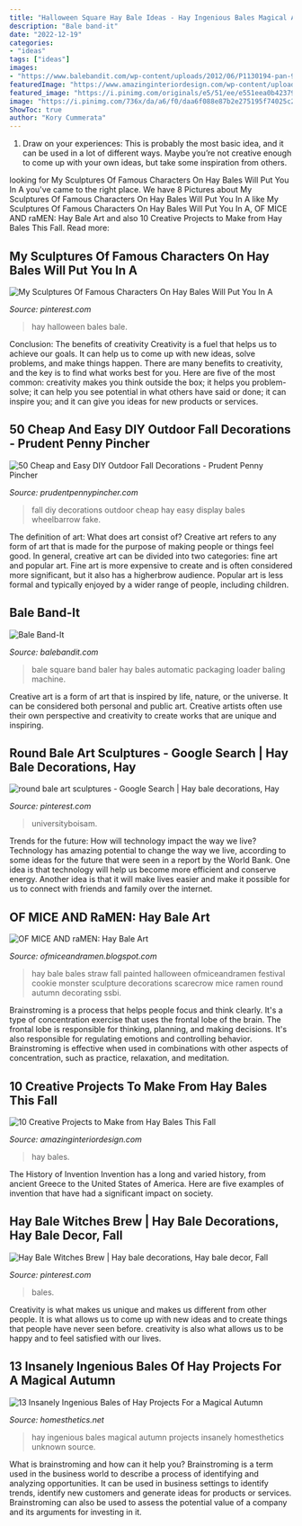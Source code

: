 ```yaml
---
title: "Halloween Square Hay Bale Ideas - Hay Ingenious Bales Magical Autumn Projects Insanely Homesthetics Unknown Source"
description: "Bale band-it"
date: "2022-12-19"
categories:
- "ideas"
tags: ["ideas"]
images:
- "https://www.balebandit.com/wp-content/uploads/2012/06/P1130194-pan-940x400.jpg"
featuredImage: "https://www.amazinginteriordesign.com/wp-content/uploads/2016/10/10-creative-projects-to-make-from-hay-bales-this-fall-1.jpg"
featured_image: "https://i.pinimg.com/originals/e5/51/ee/e551eea0b42379a1e0ab53b5474e9da8.jpg"
image: "https://i.pinimg.com/736x/da/a6/f0/daa6f088e87b2e275195f74025c2b785.jpg"
ShowToc: true
author: "Kory Cummerata"
---
```



1. Draw on your experiences: This is probably the most basic idea, and it can be used in a lot of different ways. Maybe you’re not creative enough to come up with your own ideas, but take some inspiration from others.

	

		
looking for My Sculptures Of Famous Characters On Hay Bales Will Put You In A you've came to the right place. We have 8 Pictures about My Sculptures Of Famous Characters On Hay Bales Will Put You In A like My Sculptures Of Famous Characters On Hay Bales Will Put You In A, OF MICE AND raMEN: Hay Bale Art and also 10 Creative Projects to Make from Hay Bales This Fall. Read more:
		
    
## My Sculptures Of Famous Characters On Hay Bales Will Put You In A

<img loading=lazy src="https://i.pinimg.com/736x/da/a6/f0/daa6f088e87b2e275195f74025c2b785.jpg" onerror="this.onerror=null;this.src='https://tse2.mm.bing.net/th?id=OIP.4auLeu4yY4pD_DU1qaffwQHaG2&amp;pid=15.1';" alt="My Sculptures Of Famous Characters On Hay Bales Will Put You In A">

_Source: pinterest.com_

>hay halloween bales bale. 

	

Conclusion: The benefits of creativity
Creativity is a fuel that helps us to achieve our goals. It can help us to come up with new ideas, solve problems, and make things happen. There are many benefits to creativity, and the key is to find what works best for you. Here are five of the most common: creativity makes you think outside the box; it helps you problem-solve; it can help you see potential in what others have said or done; it can inspire you; and it can give you ideas for new products or services.

    
## 50 Cheap And Easy DIY Outdoor Fall Decorations - Prudent Penny Pincher

<img loading=lazy src="http://www.prudentpennypincher.com/wp-content/uploads/2017/08/fall-10-2-003.jpg" onerror="this.onerror=null;this.src='https://tse3.mm.bing.net/th?id=OIP.bvZqMcY5dVRJR7NyIuY4kAAAAA&amp;pid=15.1';" alt="50 Cheap and Easy DIY Outdoor Fall Decorations - Prudent Penny Pincher">

_Source: prudentpennypincher.com_

>fall diy decorations outdoor cheap hay easy display bales wheelbarrow fake. 

	

The definition of art: What does art consist of?
Creative art refers to any form of art that is made for the purpose of making people or things feel good. In general, creative art can be divided into two categories: fine art and popular art. Fine art is more expensive to create and is often considered more significant, but it also has a higherbrow audience. Popular art is less formal and typically enjoyed by a wider range of people, including children.

    
## Bale Band-It

<img loading=lazy src="https://www.balebandit.com/wp-content/uploads/2012/06/P1130194-pan-940x400.jpg" onerror="this.onerror=null;this.src='https://tse3.mm.bing.net/th?id=OIP.s_ocQy0H9rzlRTujBkxkGQHaDJ&amp;pid=15.1';" alt="Bale Band-It">

_Source: balebandit.com_

>bale square band baler hay bales automatic packaging loader baling machine. 

	

Creative art is a form of art that is inspired by life, nature, or the universe. It can be considered both personal and public art. Creative artists often use their own perspective and creativity to create works that are unique and inspiring.

    
## Round Bale Art Sculptures - Google Search | Hay Bale Decorations, Hay

<img loading=lazy src="https://i.pinimg.com/736x/c1/42/95/c1429529a8d10bd118f91139772d743a.jpg" onerror="this.onerror=null;this.src='https://tse2.mm.bing.net/th?id=OIP.Ov3T5PwDvuhn6S08NzehqAHaEL&amp;pid=15.1';" alt="round bale art sculptures - Google Search | Hay bale decorations, Hay">

_Source: pinterest.com_

>universityboisam. 

	

Trends for the future: How will technology impact the way we live?
Technology has amazing potential to change the way we live, according to some ideas for the future that were seen in a report by the World Bank. One idea is that technology will help us become more efficient and conserve energy. Another idea is that it will make lives easier and make it possible for us to connect with friends and family over the internet.

    
## OF MICE AND RaMEN: Hay Bale Art

<img loading=lazy src="http://3.bp.blogspot.com/_fmBQgq80Ft8/SxHtnR_SSBI/AAAAAAAAHvM/noCjSceRg-w/s1600/pic.jpg" onerror="this.onerror=null;this.src='https://tse3.mm.bing.net/th?id=OIP.7q8dwqOtdlZXXtwO9mn8PwAAAA&amp;pid=15.1';" alt="OF MICE AND raMEN: Hay Bale Art">

_Source: ofmiceandramen.blogspot.com_

>hay bale bales straw fall painted halloween ofmiceandramen festival cookie monster sculpture decorations scarecrow mice ramen round autumn decorating ssbi. 

	

Brainstroming is a process that helps people focus and think clearly. It's a type of concentration exercise that uses the frontal lobe of the brain. The frontal lobe is responsible for thinking, planning, and making decisions. It's also responsible for regulating emotions and controlling behavior. Brainstroming is effective when used in combinations with other aspects of concentration, such as practice, relaxation, and meditation.

    
## 10 Creative Projects To Make From Hay Bales This Fall

<img loading=lazy src="https://www.amazinginteriordesign.com/wp-content/uploads/2016/10/10-creative-projects-to-make-from-hay-bales-this-fall-1.jpg" onerror="this.onerror=null;this.src='https://tse3.mm.bing.net/th?id=OIP.V0YbgwSNJYJldSiQnowoogHaGk&amp;pid=15.1';" alt="10 Creative Projects to Make from Hay Bales This Fall">

_Source: amazinginteriordesign.com_

>hay bales. 

	

The History of Invention
Invention has a long and varied history, from ancient Greece to the United States of America. Here are five examples of invention that have had a significant impact on society.

    
## Hay Bale Witches Brew | Hay Bale Decorations, Hay Bale Decor, Fall

<img loading=lazy src="https://i.pinimg.com/originals/e5/51/ee/e551eea0b42379a1e0ab53b5474e9da8.jpg" onerror="this.onerror=null;this.src='https://tse4.mm.bing.net/th?id=OIP.iOAoG3ufNKyrxlE6xJ9GpgHaIV&amp;pid=15.1';" alt="Hay Bale Witches Brew | Hay bale decorations, Hay bale decor, Fall">

_Source: pinterest.com_

>bales. 

	

Creativity is what makes us unique and makes us different from other people. It is what allows us to come up with new ideas and to create things that people have never seen before. creativity is also what allows us to be happy and to feel satisfied with our lives.

    
## 13 Insanely Ingenious Bales Of Hay Projects For A Magical Autumn

<img loading=lazy src="https://cdn.homesthetics.net/wp-content/uploads/2016/09/Insanely-Ingenious-Bales-of-Hay-Projects-For-a-Magical-Autumn-1.jpg" onerror="this.onerror=null;this.src='https://tse3.mm.bing.net/th?id=OIP.1YM6f-U_q4UewdRHuI9nAAHaJ4&amp;pid=15.1';" alt="13 Insanely Ingenious Bales of Hay Projects For a Magical Autumn">

_Source: homesthetics.net_

>hay ingenious bales magical autumn projects insanely homesthetics unknown source. 

	

What is brainstroming and how can it help you?
Brainstroming is a term used in the business world to describe a process of identifying and analyzing opportunities. It can be used in business settings to identify trends, identify new customers and generate ideas for products or services. Brainstroming can also be used to assess the potential value of a company and its arguments for investing in it.

